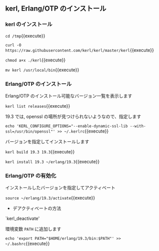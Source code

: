 ## kerl, Erlang/OTP のインストール

### kerl のインストール

`cd /tmp`{{execute}}

`curl -O https://raw.githubusercontent.com/kerl/kerl/master/kerl`{{execute}}

`chmod a+x ./kerl`{{execute}}

`mv kerl /usr/local/bin`{{execute}}

###  Erlang/OTP のインストール

Erlang/OTP のインストール可能なバージョン一覧を表示します

`kerl list releases`{{execute}}

19.3 では, openssl の場所が見つけられないようなので、指定します

`echo 'KERL_CONFIGURE_OPTIONS="--enable-dynamic-ssl-lib --with-ssl=/usr/bin/openssl"' >> ~/.kerlrc`{{execute}}

バージョンを指定してインストールします

`kerl build 19.3 19.3`{{execute}}

`kerl install 19.3 ~/erlang/19.3`{{execute}}

### Erlang/OTP の有効化

インストールしたバージョンを指定してアクティベート

`source ~/erlang/19.3/activate`{{execute}}

* デアクティベートの方法

`kerl_deactivate'

環境変数 `PATH` に追加します

`echo 'export PATH="$HOME/erlang/19.3/bin:$PATH"' >> ~/.bashrc`{{execute}}
